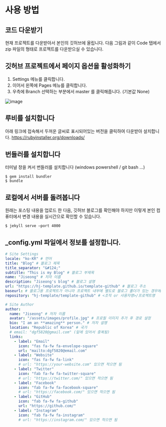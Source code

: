 # 사용 방법

## 코드 다운받기

현재 프로젝트를 다운받아서 본인의 깃허브에 올립니다. 다음 그림과 같이 Code 탭에서 zip 파일의 형태로 프로젝트를 다운받으실 수 있습니다.

## 깃허브 프로젝트에서 페이지 옵션을 활성화하기

1. Settings 메뉴를 클릭합니다.
2. 이어서 왼쪽에 Pages 메뉴를 클릭합니다.
3. 우측에 Branch 선택하는 부분에서 master 를 클릭해줍니다. (기본값 None)

![image](https://user-images.githubusercontent.com/84965194/120397342-28513c80-c373-11eb-80fd-09e951d06d00.png)

## 루비를 설치합니다

아래 링크에 접속해서 두꺼운 글씨로 표시되어있는 버전을 클릭하여 다운받아 설치합니다.
https://rubyinstaller.org/downloads/

## 번들러를 설치합니다

터미널 창을 켜서 번들러를 설치합니다 (windows powershell / git bash ...)

```
$ gem install bundler
$ bundle
```

## 로컬에서 서버를 돌려봅니다

원래는 포스팅 내용을 업로드 한 다음, 깃허브 블로그를 확인해야 하지만 이렇게 본인 컴퓨터에서 변경 내용을 실시간으로 확인할 수 있습니다.

```
$ jekyll serve –port 4000
```

## \_config.yml 파일에서 정보를 설정합니다.

```yml
# Site Settings
locale: "ko-KR" # 언어
title: "Blog" # 블로그 제목
title_separator: "&#124;"
subtitle: "This is my Blog" # 블로그 부제목
name: "Jiseong" # 저자 이름
description: "Jiseong's blog" # 블로그 설명
url: "https://hj-template.github.io/template-github" # 블로그 주소
baseurl: # 블로그용 프로젝트가 아니라 프로젝트 내부에 별도로 블로그 폴더가 있는 경우에 사용 (/blog)
repository: "hj-template/template-github" # <조직 or 사용자명>/프로젝트명
```

```yml
# Site Author
author:
  name: "Jiseong" # 저자 이름
  avatar: "/assets/images/profile.jpg" # 프로필 이미지 추가 후 경로 설정
  bio: "I am an **amazing** person." # 저자 설명
  location: "Republic of Korea" # 국가
  # email: "dgf5820@gmail.com" (밑에 있어서 중복됨)
  links:
    - label: "Email"
      icon: "fas fa-fw fa-envelope-square"
      url: "mailto:dgf5820@email.com"
    - label: "Website"
      icon: "fas fa-fw fa-link"
      # url: "https://your-website.com" 있으면 적으면 됨
    - label: "Twitter"
      icon: "fab fa-fw fa-twitter-square"
      # url: "https://twitter.com/" 있으면 적으면 됨
    - label: "Facebook"
      icon: "fab fa-fw fa-facebook-square"
      # url: "https://facebook.com/" 있으면 적으면 됨
    - label: "GitHub"
      icon: "fab fa-fw fa-github"
      url: "https://github.com/"
    - label: "Instagram"
      icon: "fab fa-fw fa-instagram"
      # url: "https://instagram.com/" 있으면 적으면 됨
```
